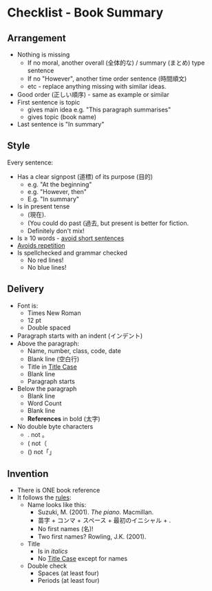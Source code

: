 # Checklist - Book Summary

## Arrangement
* Nothing is missing
    * If no moral, another overall (全体的な) / summary (まとめ) type sentence
    * If no "However", another time order sentence (時間順文)
    * etc - replace anything missing with similar ideas. 
* Good order (正しい順序) - same as example or similar
* First sentence is topic 
    * gives main idea e.g. "This paragraph summarises"
    * gives topic (book name)
* Last sentence is "In summary"

## Style
Every sentence: 

* Has a clear signpost (道標) of its purpose (目的) 
    * e.g. "At the beginning"
    * e.g. "However, then"
    * E.g. "In summary"
* Is in present tense
    * (現在). 
    * (You could do past (過去, but present is better for fiction. 
    * Definitely don't mix!
* Is ≥ 10 words - [avoid short sentences](Style-AvoidShortSentences)
* [Avoids repetition](Style-AvoidRepetition)
* Is spellchecked and grammar checked
    * No red lines!
    * No blue lines!

## Delivery
* Font is: 
    * Times New Roman
    * 12 pt
    * Double spaced
* Paragraph starts with an indent (インデント)
* Above the paragraph:  
    * Name, number, class, code, date
    * Blank line (空白行)
    * Title in [Title Case](Style-UseTitleCase)
    * Blank line
    * Paragraph starts
* Below the paragraph
    * Blank line
    * Word Count 
    * Blank line
    * **References** in bold (太字)
* No double byte characters
    * . not 。
    * ( not（
    * () not「」

## Invention
* There is ONE book reference
* It follows the [rules](Invention-ReferenceBooks): 
    * Name looks like this:
        * Suzuki, M. (2001). *The piano.* Macmillan.
        * 苗字 + コンマ + スペース + 最初のイニシャル + .
        * No first names (名)! 
        * Two first names? Rowling, J.K. (2001). 
    * Title 
        * Is in *italics*
        * No [Title Case](Style-UseTitleCase) except for names
    * Double check 
        * Spaces (at least four)
        * Periods (at least four)
